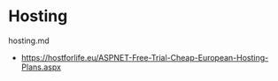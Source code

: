 # Hosting

hosting.md

*   https://hostforlife.eu/ASPNET-Free-Trial-Cheap-European-Hosting-Plans.aspx

